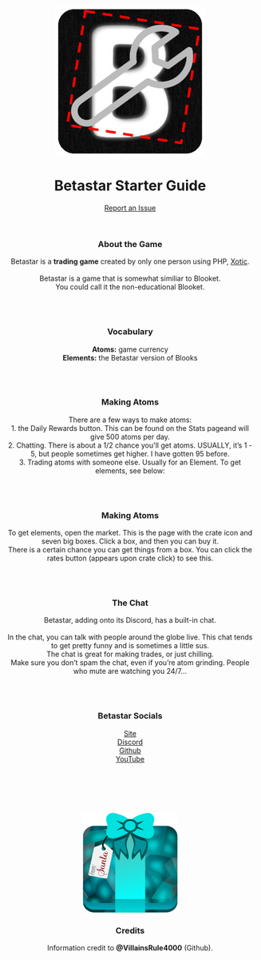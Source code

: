 <div id="top"></div>
<br />
<div align="center">
  <a href="https://betastar.org">
    <img src="/assets/siteLogo.png" alt="Logo" width="300" height="300">
  </a>
  <h1 align="center">Betastar Starter Guide</h1>

  <p align="center">
    <a href="https://github.com/BetastarUtils/BetastarUtils.github.io/issues">Report an Issue</a>
  </p>
</div>
<div id="top"></div>
<br />
<div align="center">
  <h3 align="center">About the Game</h3>

  <p align="center">
    Betastar is a <b>trading game</b> created by only one person using PHP, <a href="https://github.com/XOTlC">Xotic</a>.<br>
    <br>
    Betastar is a game that is somewhat similiar to Blooket.<br>You could call it the non-educational Blooket.
  </p>
</div>
<br>
<div id="top"></div>
<br />
<div align="center">
  <h3 align="center">Vocabulary</h3>

  <p align="center">
    <b>Atoms:</b> game currency<br>
    <b>Elements:</b> the Betastar version of Blooks
  </p>
</div>
<br>
<div id="top"></div>
<br />
<div align="center">
  <h3 align="center">Making Atoms</h3>

  <p align="center">
    There are a few ways to make atoms:<br>
    1. the Daily Rewards button. This can be found on the Stats pageand will give 500 atoms per day.<br>
    2. Chatting. There is about a 1/2 chance you'll get atoms. USUALLY, it’s 1 - 5, but people sometimes get higher. I have gotten 95 before.<br>
    3. Trading atoms with someone else. Usually for an Element. To get elements, see below:<br>
  </p>
</div>
<br>
<div id="top"></div>
<br />
<div align="center">
  <h3 align="center">Making Atoms</h3>

  <p align="center">
    To get elements, open the market. This is the page with the crate icon and seven big boxes. Click a box, and then you can buy it.<br>
    There is a certain chance you can get things from a box. You can click the rates button (appears upon crate click) to see this.
  </p>
</div>
<br>
<div id="top"></div>
<br />
<div align="center">
  <h3 align="center">The Chat</h3>

  <p align="center">
    Betastar, adding onto its Discord, has a built-in chat.<br>
    <br>
    In the chat, you can talk with people around the globe live. This chat tends to get pretty funny and is sometimes a little sus.<br>
    The chat is great for making trades, or just chilling.<br>
    Make sure you don’t spam the chat, even if you’re atom grinding. People who mute are watching you 24/7...
  </p>
</div>
<br>
<div id="top"></div>
<br />
<div align="center">
  <h3 align="center">Betastar Socials</h3>

  <p align="center">
    <a href="https://betastar.org/">Site</a><br>
    <a href="https://discord.gg/XrVMbR5tJd">Discord</a><br>
    <a href="https:/github.com/XOTlC">Github</a><br>
    <a href="https://www.youtube.com/channel/UCgiSMBsgq954SX5JT7_Lm2g">YouTube</a>
  </p>
</div>
<br>
<br>
<br>
<br>
<div id="top"></div>
<br />
<div align="center">
  <a href="https://github.com/VillainsRule4000">
    <img src="/assets/credits.png" alt="Logo" width="190" height="200">
  </a>
  <h3 align="center">Credits</h3>

  <p align="center">
    Information credit to <b>@VillainsRule4000</b> (Github).
  </p>
</div>

